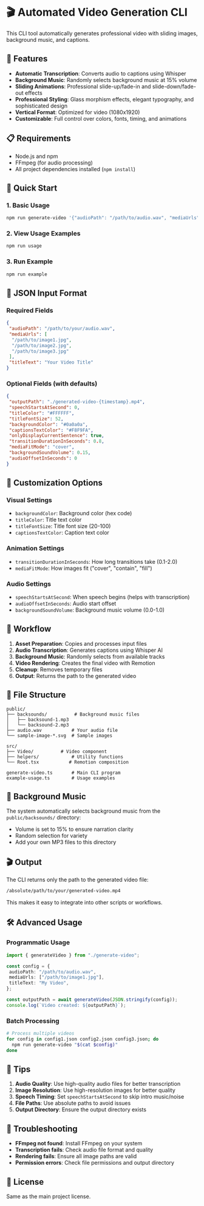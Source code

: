 # 🎬 Automated Video Generation CLI

This CLI tool automatically generates professional video with sliding images, background music, and captions.

## 🚀 Features

- **Automatic Transcription**: Converts audio to captions using Whisper
- **Background Music**: Randomly selects background music at 15% volume
- **Sliding Animations**: Professional slide-up/fade-in and slide-down/fade-out effects
- **Professional Styling**: Glass morphism effects, elegant typography, and sophisticated design
- **Vertical Format**: Optimized for video (1080x1920)
- **Customizable**: Full control over colors, fonts, timing, and animations

## 📋 Requirements

- Node.js and npm
- FFmpeg (for audio processing)
- All project dependencies installed (`npm install`)

## 🎯 Quick Start

### 1. Basic Usage

```bash
npm run generate-video '{"audioPath": "/path/to/audio.wav", "mediaUrls": ["/path/to/image1.jpg", "/path/to/image2.jpg"], "titleText": "My Video"}'
```

### 2. View Usage Examples

```bash
npm run usage
```

### 3. Run Example

```bash
npm run example
```

## 📝 JSON Input Format

### Required Fields

```json
{
 "audioPath": "/path/to/your/audio.wav",
 "mediaUrls": [
  "/path/to/image1.jpg",
  "/path/to/image2.jpg",
  "/path/to/image3.jpg"
 ],
 "titleText": "Your Video Title"
}
```

### Optional Fields (with defaults)

```json
{
 "outputPath": "./generated-video-{timestamp}.mp4",
 "speechStartsAtSecond": 0,
 "titleColor": "#FFFFFF",
 "titleFontSize": 52,
 "backgroundColor": "#0a0a0a",
 "captionsTextColor": "#F8F9FA",
 "onlyDisplayCurrentSentence": true,
 "transitionDurationInSeconds": 0.8,
 "mediaFitMode": "cover",
 "backgroundSoundVolume": 0.15,
 "audioOffsetInSeconds": 0
}
```

## 🎨 Customization Options

### Visual Settings

- `backgroundColor`: Background color (hex code)
- `titleColor`: Title text color
- `titleFontSize`: Title font size (20-100)
- `captionsTextColor`: Caption text color

### Animation Settings

- `transitionDurationInSeconds`: How long transitions take (0.1-2.0)
- `mediaFitMode`: How images fit ("cover", "contain", "fill")

### Audio Settings

- `speechStartsAtSecond`: When speech begins (helps with transcription)
- `audioOffsetInSeconds`: Audio start offset
- `backgroundSoundVolume`: Background music volume (0.0-1.0)

## 🔄 Workflow

1. **Asset Preparation**: Copies and processes input files
2. **Audio Transcription**: Generates captions using Whisper AI
3. **Background Music**: Randomly selects from available tracks
4. **Video Rendering**: Creates the final video with Remotion
5. **Cleanup**: Removes temporary files
6. **Output**: Returns the path to the generated video

## 📁 File Structure

```
public/
├── backsounds/          # Background music files
│   ├── backsound-1.mp3
│   └── backsound-2.mp3
├── audio.wav           # Your audio file
└── sample-image-*.svg  # Sample images

src/
├── Video/          # Video component
├── helpers/            # Utility functions
└── Root.tsx           # Remotion composition

generate-video.ts       # Main CLI program
example-usage.ts        # Usage examples
```

## 🎵 Background Music

The system automatically selects background music from the `public/backsounds/` directory:

- Volume is set to 15% to ensure narration clarity
- Random selection for variety
- Add your own MP3 files to this directory

## 🎬 Output

The CLI returns only the path to the generated video file:

```bash
/absolute/path/to/your/generated-video.mp4
```

This makes it easy to integrate into other scripts or workflows.

## 🛠️ Advanced Usage

### Programmatic Usage

```typescript
import { generateVideo } from "./generate-video";

const config = {
 audioPath: "/path/to/audio.wav",
 mediaUrls: ["/path/to/image1.jpg"],
 titleText: "My Video",
};

const outputPath = await generateVideo(JSON.stringify(config));
console.log(`Video created: ${outputPath}`);
```

### Batch Processing

```bash
# Process multiple videos
for config in config1.json config2.json config3.json; do
  npm run generate-video "$(cat $config)"
done
```

## 🎯 Tips

1. **Audio Quality**: Use high-quality audio files for better transcription
2. **Image Resolution**: Use high-resolution images for better quality
3. **Speech Timing**: Set `speechStartsAtSecond` to skip intro music/noise
4. **File Paths**: Use absolute paths to avoid issues
5. **Output Directory**: Ensure the output directory exists

## 🐛 Troubleshooting

- **FFmpeg not found**: Install FFmpeg on your system
- **Transcription fails**: Check audio file format and quality
- **Rendering fails**: Ensure all image paths are valid
- **Permission errors**: Check file permissions and output directory

## 📄 License

Same as the main project license.
